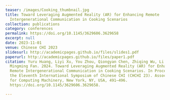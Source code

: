 ```yaml
---
teaser: /images/Cooking_thumbnail.jpg
title: Toward Leveraging Augmented Reality (AR) for Enhancing Remote
  Intergenerational Communication in Cooking Scenarios
collection: publications
category: conferences
permalink: https://doi.org/10.1145/3629606.3629658
excerpt: null
date: 2023-11-01
venue: Chinese CHI 2023
slidesurl: http://academicpages.github.io/files/slides1.pdf
paperurl: http://academicpages.github.io/files/paper1.pdf
citation: Yuru Huang, Liyi Xu, You Zhou, Qiongyan Chen, Zhiqing Wu, Li Feng, and
  Mingming Fan. 2024. Toward Leveraging Augmented Reality (AR) for Enhancing
  Remote Intergenerational Communication in Cooking Scenarios. In Proceedings of
  the Eleventh International Symposium of Chinese CHI (CHCHI 23). Association
  for Computing Machinery, New York, NY, USA, 491–496.
  https://doi.org/10.1145/3629606.3629658.

---
```

